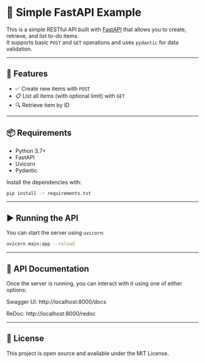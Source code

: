 # 🧾 Simple FastAPI Example

This is a simple RESTful API built with [FastAPI](https://fastapi.tiangolo.com/) that allows you to create, retrieve, and list to-do items.  
It supports basic `POST` and `GET` operations and uses `pydantic` for data validation.

---

## 🚀 Features

- ✅ Create new items with `POST`
- 📋 List all items (with optional limit) with `GET` 
- 🔍 Retrieve item by ID  

---

## 📦 Requirements

- Python 3.7+
- FastAPI
- Uvicorn
- Pydantic

Install the dependencies with:

```bash
pip install -r requirements.txt
```
---

## ▶️ Running the API

You can start the server using `uvicorn`:

```bash
uvicorn main:app --reload
```

---

## 🧪 API Documentation

Once the server is running, you can interact with it using one of either options:

Swagger UI: http://localhost:8000/docs

ReDoc: http://localhost:8000/redoc

---

## 📄 License
This project is open source and available under the MIT License.
